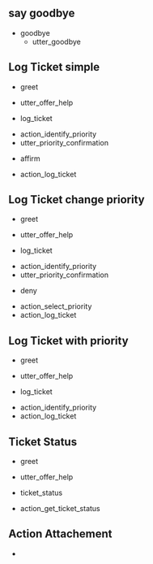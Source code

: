 ## say goodbye
* goodbye
  - utter_goodbye

## Log Ticket simple
* greet
 - utter_offer_help
* log_ticket
 - action_identify_priority
 - utter_priority_confirmation
* affirm
 - action_log_ticket

## Log Ticket change priority
* greet
 - utter_offer_help
* log_ticket
 - action_identify_priority
 - utter_priority_confirmation
* deny
 - action_select_priority
 - action_log_ticket

## Log Ticket with priority
* greet
 - utter_offer_help
* log_ticket
 - action_identify_priority
 - action_log_ticket

## Ticket Status
* greet
 - utter_offer_help
* ticket_status
 - action_get_ticket_status

## Action Attachement
 - 

